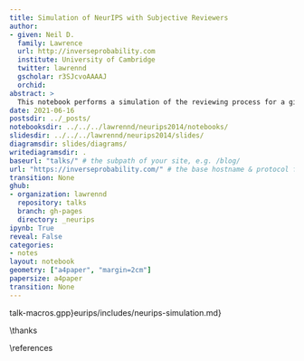 ```yaml
---
title: Simulation of NeurIPS with Subjective Reviewers
author:
- given: Neil D.
  family: Lawrence
  url: http://inverseprobability.com
  institute: University of Cambridge
  twitter: lawrennd
  gscholar: r3SJcvoAAAAJ
  orchid: 
abstract: >
  This notebook performs a simulation of the reviewing process for a given subjectivity of reviewer. This allows us to examine the accept precision as a function of different accept rates.
date: 2021-06-16
postsdir: ../_posts/
notebooksdir: ../../../lawrennd/neurips2014/notebooks/
slidesdir: ../../../lawrennd/neurips2014/slides/
diagramsdir: slides/diagrams/
writediagramsdir: .
baseurl: "talks/" # the subpath of your site, e.g. /blog/
url: "https://inverseprobability.com/" # the base hostname & protocol for your site
transition: None
ghub:
- organization: lawrennd
  repository: talks
  branch: gh-pages
  directory: _neurips
ipynb: True
reveal: False
categories:
- notes
layout: notebook
geometry: ["a4paper", "margin=2cm"]
papersize: a4paper
transition: None
---
```



talk-macros.gpp}eurips/includes/neurips-simulation.md}


\thanks

\references



